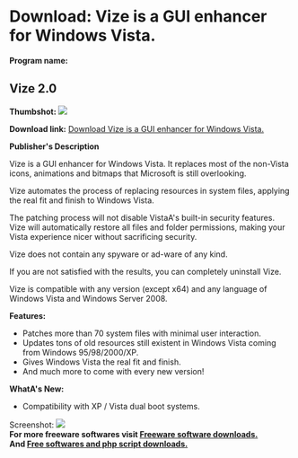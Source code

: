 # Download: Vize is a GUI enhancer for Windows Vista.

**Program name:**

## Vize 2.0

  
**Thumbshot:** ![](http://www.freewarefiles.com/screenshot/vize1_md.jpg)   
  
**Download link:** [Download Vize is a GUI enhancer for Windows Vista.](http://freesoftwares.boysofts.com/Vize_program_38868.html)  
  


**Publisher's Description**  
  


Vize is a GUI enhancer for Windows Vista. It replaces most of the non-Vista icons, animations and bitmaps that Microsoft is still overlooking. 

Vize automates the process of replacing resources in system files, applying the real fit and finish to Windows Vista.

The patching process will not disable VistaA's built-in security features. Vize will automatically restore all files and folder permissions, making your Vista experience nicer without sacrificing security.

Vize does not contain any spyware or ad-ware of any kind.

If you are not satisfied with the results, you can completely uninstall Vize.

Vize is compatible with any version (except x64) and any language of Windows Vista and Windows Server 2008. 

**Features:**

  * Patches more than 70 system files with minimal user interaction. 
  * Updates tons of old resources still existent in Windows Vista coming from Windows 95/98/2000/XP. 
  * Gives Windows Vista the real fit and finish. 
  * And much more to come with every new version! 

**WhatA's New:**

  * Compatibility with XP / Vista dual boot systems. 

  
  
Screenshot: ![](http://www.freewarefiles.com/screenshot/vize1.jpg)   
**For more freeware softwares visit [Freeware software downloads.](http://freesoftwares.boysofts.com/)**   
**And [Free softwares and php script downloads.](http://www.boysofts.com/)**
